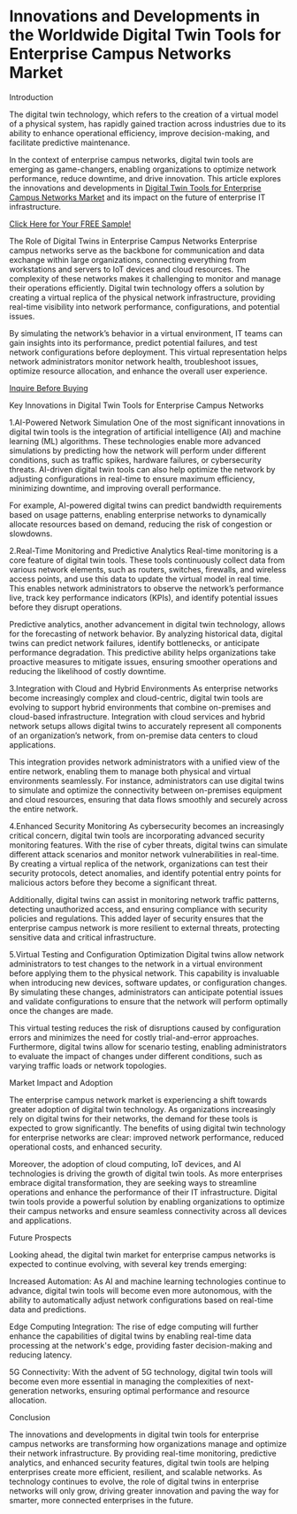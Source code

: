 # Innovations and Developments in the Worldwide Digital Twin Tools for Enterprise Campus Networks Market

Introduction 

The digital twin technology, which refers to the creation of a virtual model of a physical system, has rapidly gained traction across industries due to its ability to enhance operational efficiency, improve decision-making, and facilitate predictive maintenance. 

In the context of enterprise campus networks, digital twin tools are emerging as game-changers, enabling organizations to optimize network performance, reduce downtime, and drive innovation. This article explores the innovations and developments in [Digital Twin Tools for Enterprise Campus Networks Market](https://www.nextmsc.com/report/digital-twin-tools-for-enterprise-campus-networks-market-ic2997) and its impact on the future of enterprise IT infrastructure.

[Click Here for Your FREE Sample!](https://www.nextmsc.com/digital-twin-tools-for-enterprise-campus-networks-market-ic2997/request-sample)

The Role of Digital Twins in Enterprise Campus Networks Enterprise campus networks serve as the backbone for communication and data exchange within large organizations, connecting everything from workstations and servers to IoT devices and cloud resources. The complexity of these networks makes it challenging to monitor and manage their operations efficiently. Digital twin technology offers a solution by creating a virtual replica of the physical network infrastructure, providing real-time visibility into network performance, configurations, and potential issues.

By simulating the network’s behavior in a virtual environment, IT teams can gain insights into its performance, predict potential failures, and test network configurations before deployment. This virtual representation helps network administrators monitor network health, troubleshoot issues, optimize resource allocation, and enhance the overall user experience.

[Inquire Before Buying](https://www.nextmsc.com/digital-twin-tools-for-enterprise-campus-networks-market-ic2997/inquire-before-buying)

Key Innovations in Digital Twin Tools for Enterprise Campus Networks

1.AI-Powered Network Simulation One of the most significant innovations in digital twin tools is the integration of artificial intelligence (AI) and machine learning (ML) algorithms. These technologies enable more advanced simulations by predicting how the network will perform under different conditions, such as traffic spikes, hardware failures, or cybersecurity threats. AI-driven digital twin tools can also help optimize the network by adjusting configurations in real-time to ensure maximum efficiency, minimizing downtime, and improving overall performance.

For example, AI-powered digital twins can predict bandwidth requirements based on usage patterns, enabling enterprise networks to dynamically allocate resources based on demand, reducing the risk of congestion or slowdowns.

2.Real-Time Monitoring and Predictive Analytics Real-time monitoring is a core feature of digital twin tools. These tools continuously collect data from various network elements, such as routers, switches, firewalls, and wireless access points, and use this data to update the virtual model in real time. This enables network administrators to observe the network’s performance live, track key performance indicators (KPIs), and identify potential issues before they disrupt operations.

Predictive analytics, another advancement in digital twin technology, allows for the forecasting of network behavior. By analyzing historical data, digital twins can predict network failures, identify bottlenecks, or anticipate performance degradation. This predictive ability helps organizations take proactive measures to mitigate issues, ensuring smoother operations and reducing the likelihood of costly downtime.

3.Integration with Cloud and Hybrid Environments As enterprise networks become increasingly complex and cloud-centric, digital twin tools are evolving to support hybrid environments that combine on-premises and cloud-based infrastructure. Integration with cloud services and hybrid network setups allows digital twins to accurately represent all components of an organization’s network, from on-premise data centers to cloud applications.

This integration provides network administrators with a unified view of the entire network, enabling them to manage both physical and virtual environments seamlessly. For instance, administrators can use digital twins to simulate and optimize the connectivity between on-premises equipment and cloud resources, ensuring that data flows smoothly and securely across the entire network.

4.Enhanced Security Monitoring As cybersecurity becomes an increasingly critical concern, digital twin tools are incorporating advanced security monitoring features. With the rise of cyber threats, digital twins can simulate different attack scenarios and monitor network vulnerabilities in real-time. By creating a virtual replica of the network, organizations can test their security protocols, detect anomalies, and identify potential entry points for malicious actors before they become a significant threat.

Additionally, digital twins can assist in monitoring network traffic patterns, detecting unauthorized access, and ensuring compliance with security policies and regulations. This added layer of security ensures that the enterprise campus network is more resilient to external threats, protecting sensitive data and critical infrastructure.

5.Virtual Testing and Configuration Optimization Digital twins allow network administrators to test changes to the network in a virtual environment before applying them to the physical network. This capability is invaluable when introducing new devices, software updates, or configuration changes. By simulating these changes, administrators can anticipate potential issues and validate configurations to ensure that the network will perform optimally once the changes are made.

This virtual testing reduces the risk of disruptions caused by configuration errors and minimizes the need for costly trial-and-error approaches. Furthermore, digital twins allow for scenario testing, enabling administrators to evaluate the impact of changes under different conditions, such as varying traffic loads or network topologies.

Market Impact and Adoption 

The enterprise campus network market is experiencing a shift towards greater adoption of digital twin technology. As organizations increasingly rely on digital twins for their networks, the demand for these tools is expected to grow significantly. The benefits of using digital twin technology for enterprise networks are clear: improved network performance, reduced operational costs, and enhanced security.

Moreover, the adoption of cloud computing, IoT devices, and AI technologies is driving the growth of digital twin tools. As more enterprises embrace digital transformation, they are seeking ways to streamline operations and enhance the performance of their IT infrastructure. Digital twin tools provide a powerful solution by enabling organizations to optimize their campus networks and ensure seamless connectivity across all devices and applications.

Future Prospects 

Looking ahead, the digital twin market for enterprise campus networks is expected to continue evolving, with several key trends emerging:

Increased Automation: As AI and machine learning technologies continue to advance, digital twin tools will become even more autonomous, with the ability to automatically adjust network configurations based on real-time data and predictions.

Edge Computing Integration: The rise of edge computing will further enhance the capabilities of digital twins by enabling real-time data processing at the network's edge, providing faster decision-making and reducing latency.

5G Connectivity: With the advent of 5G technology, digital twin tools will become even more essential in managing the complexities of next-generation networks, ensuring optimal performance and resource allocation.

Conclusion 

The innovations and developments in digital twin tools for enterprise campus networks are transforming how organizations manage and optimize their network infrastructure. By providing real-time monitoring, predictive analytics, and enhanced security features, digital twin tools are helping enterprises create more efficient, resilient, and scalable networks. As technology continues to evolve, the role of digital twins in enterprise networks will only grow, driving greater innovation and paving the way for smarter, more connected enterprises in the future.
